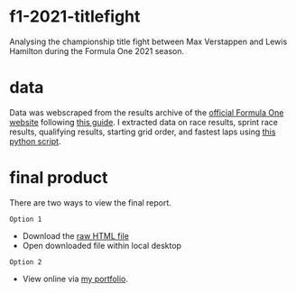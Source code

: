 # f1-2021-titlefight
Analysing the championship title fight between Max Verstappen and Lewis Hamilton during the Formula One 2021 season.

# data
Data was webscraped from the results archive of the [official Formula One website](https://www.formula1.com/en/results.html) following [this guide](https://towardsdatascience.com/formula-one-extracting-and-analysing-historical-results-19c950cda1d1). I extracted data on race results, sprint race results, qualifying results, starting grid order, and fastest laps using [this python script](f1-2021-webscrape.py).

# final product
There are two ways to view the final report.

`Option 1`
- Download the [raw HTML file](f1-2021-titlefight.html)
- Open downloaded file within local desktop

`Option 2`
- View online via [my portfolio](https://www.huimarco.com/files/f1-2021-titlefight.html).
